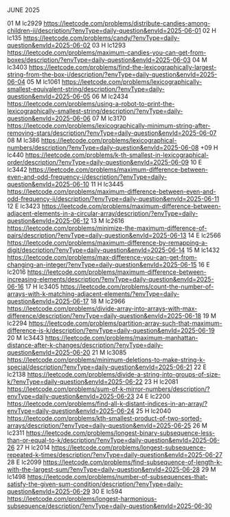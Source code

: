 JUNE 2025

 01 M lc2929 https://leetcode.com/problems/distribute-candies-among-children-ii/description/?envType=daily-question&envId=2025-06-01
 02 H lc135 https://leetcode.com/problems/candy/?envType=daily-question&envId=2025-06-02
 03 H lc1293 https://leetcode.com/problems/maximum-candies-you-can-get-from-boxes/description/?envType=daily-question&envId=2025-06-03
 04 M lc3403 https://leetcode.com/problems/find-the-lexicographically-largest-string-from-the-box-i/description/?envType=daily-question&envId=2025-06-04
 05 M lc1061 https://leetcode.com/problems/lexicographically-smallest-equivalent-string/description/?envType=daily-question&envId=2025-06-05
 06 M lc2434 https://leetcode.com/problems/using-a-robot-to-print-the-lexicographically-smallest-string/description/?envType=daily-question&envId=2025-06-06
 07 M lc3170 https://leetcode.com/problems/lexicographically-minimum-string-after-removing-stars/description/?envType=daily-question&envId=2025-06-07
 08 M lc386 https://leetcode.com/problems/lexicographical-numbers/description/?envType=daily-question&envId=2025-06-08
+09 H lc440  https://leetcode.com/problems/k-th-smallest-in-lexicographical-order/description/?envType=daily-question&envId=2025-06-09
 10 E lc3442 https://leetcode.com/problems/maximum-difference-between-even-and-odd-frequency-i/description/?envType=daily-question&envId=2025-06-10 
 11 H lc3445 https://leetcode.com/problems/maximum-difference-between-even-and-odd-frequency-ii/description/?envType=daily-question&envId=2025-06-11
 12 E lc3423 https://leetcode.com/problems/maximum-difference-between-adjacent-elements-in-a-circular-array/description/?envType=daily-question&envId=2025-06-12
 13 M lc2616 https://leetcode.com/problems/minimize-the-maximum-difference-of-pairs/description/?envType=daily-question&envId=2025-06-13
 14 E lc2566 https://leetcode.com/problems/maximum-difference-by-remapping-a-digit/description/?envType=daily-question&envId=2025-06-14
 15 M lc1432 https://leetcode.com/problems/max-difference-you-can-get-from-changing-an-integer/?envType=daily-question&envId=2025-06-15
 16 E lc2016 https://leetcode.com/problems/maximum-difference-between-increasing-elements/description/?envType=daily-question&envId=2025-06-16
 17 H lc3405 https://leetcode.com/problems/count-the-number-of-arrays-with-k-matching-adjacent-elements/?envType=daily-question&envId=2025-06-17
 18 M lc2966 https://leetcode.com/problems/divide-array-into-arrays-with-max-difference/description/?envType=daily-question&envId=2025-06-18
 19 M lc2294 https://leetcode.com/problems/partition-array-such-that-maximum-difference-is-k/description/?envType=daily-question&envId=2025-06-19
 20 M lc3443 https://leetcode.com/problems/maximum-manhattan-distance-after-k-changes/description/?envType=daily-question&envId=2025-06-20
 21 M lc3085 https://leetcode.com/problems/minimum-deletions-to-make-string-k-special/description/?envType=daily-question&envId=2025-06-21
 22 E lc2138 https://leetcode.com/problems/divide-a-string-into-groups-of-size-k/?envType=daily-question&envId=2025-06-22
 23 H lc2081 https://leetcode.com/problems/sum-of-k-mirror-numbers/description/?envType=daily-question&envId=2025-06-23
 24 E lc2200 https://leetcode.com/problems/find-all-k-distant-indices-in-an-array/?envType=daily-question&envId=2025-06-24
 25 H lc2040 https://leetcode.com/problems/kth-smallest-product-of-two-sorted-arrays/description/?envType=daily-question&envId=2025-06-25
 26 M lc2311 https://leetcode.com/problems/longest-binary-subsequence-less-than-or-equal-to-k/description/?envType=daily-question&envId=2025-06-26
 27 H lc2014 https://leetcode.com/problems/longest-subsequence-repeated-k-times/description/?envType=daily-question&envId=2025-06-27
 28 E lc2099 https://leetcode.com/problems/find-subsequence-of-length-k-with-the-largest-sum/?envType=daily-question&envId=2025-06-28
 29 M lc1498 https://leetcode.com/problems/number-of-subsequences-that-satisfy-the-given-sum-condition/description/?envType=daily-question&envId=2025-06-29
 30 E lc594 https://leetcode.com/problems/longest-harmonious-subsequence/description/?envType=daily-question&envId=2025-06-30
